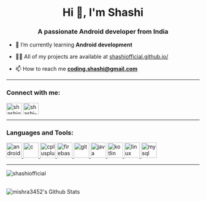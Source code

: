 <h1 align="center">Hi 👋, I'm Shashi</h1>
<h3 align="center">A passionate Android developer from India</h3>

- 🌱 I’m currently learning **Android development**

- 👨‍💻 All of my projects are available at [shashiofficial.github.io/](shashiofficial.github.io/)

- 📫 How to reach me **coding.shashi@gmail.com**

<hr>

<h3 align="left">Connect with me:</h3>
<p align="left">
<a href="https://dev.to/shashiofficial" target="blank"><img align="center" src="https://cdn.jsdelivr.net/npm/simple-icons@3.0.1/icons/dev-dot-to.svg" alt="shashiofficial" height="30" width="40" /></a>
<a href="https://linkedin.com/in/shashi-kant10" target="blank"><img align="center" src="https://cdn.jsdelivr.net/npm/simple-icons@3.0.1/icons/linkedin.svg" alt="shashi-kant10" height="30" width="40" /></a>
</p>

<hr>

<h3 align="left">Languages and Tools:</h3>
<p align="left"> <a href="https://developer.android.com" target="_blank"> <img src="https://devicons.github.io/devicon/devicon.git/icons/android/android-original-wordmark.svg" alt="android" width="40" height="40"/> </a> <a href="https://www.cprogramming.com/" target="_blank"> <img src="https://devicons.github.io/devicon/devicon.git/icons/c/c-original.svg" alt="c" width="40" height="40"/> </a> <a href="https://www.w3schools.com/cpp/" target="_blank"> <img src="https://devicons.github.io/devicon/devicon.git/icons/cplusplus/cplusplus-original.svg" alt="cplusplus" width="40" height="40"/> </a> <a href="https://firebase.google.com/" target="_blank"> <img src="https://www.vectorlogo.zone/logos/firebase/firebase-icon.svg" alt="firebase" width="40" height="40"/> </a> <a href="https://git-scm.com/" target="_blank"> <img src="https://www.vectorlogo.zone/logos/git-scm/git-scm-icon.svg" alt="git" width="40" height="40"/> </a> <a href="https://www.java.com" target="_blank"> <img src="https://devicons.github.io/devicon/devicon.git/icons/java/java-original-wordmark.svg" alt="java" width="40" height="40"/> </a> <a href="https://kotlinlang.org" target="_blank"> <img src="https://www.vectorlogo.zone/logos/kotlinlang/kotlinlang-icon.svg" alt="kotlin" width="40" height="40"/> </a> <a href="https://www.linux.org/" target="_blank"> <img src="https://devicons.github.io/devicon/devicon.git/icons/linux/linux-original.svg" alt="linux" width="40" height="40"/> </a> <a href="https://www.mysql.com/" target="_blank"> <img src="https://devicons.github.io/devicon/devicon.git/icons/mysql/mysql-original-wordmark.svg" alt="mysql" width="40" height="40"/> </a> </p>

<hr>

<p><img align="center" src="https://github-readme-stats.vercel.app/api/top-langs?username=shashiofficial&show_icons=true&locale=en&layout=compact" alt="shashiofficial" /></p>

<br>

<img align="left" alt="mishra3452's Github Stats" src="https://github-readme-stats.vercel.app/api?username=shashiofficial&show_icons=true" />

